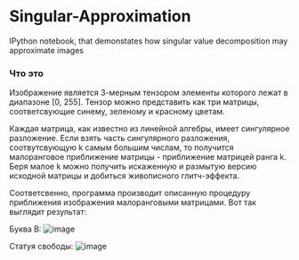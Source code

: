 # Singular-Approximation
IPython notebook, that demonstates how singular value decomposition may approximate images
### Что это
Изображение является 3-мерным тензором элементы которого лежат в диапазоне [0, 255]. Тензор можно представить как три матрицы, соответсвующие синему, зеленому и красному цветам. 

Каждая матрица, как известно из линейной алгебры, имеет сингулярное разложение. Если взять часть сингулярного разложения, соотвутсвующую k самым большим числам, то получится малоранговое приближение матрицы - приближение матрицей ранга k. Беря малое k можно получить искаженную и размытую версию исходной матрицы и добиться живописного глитч-эффекта.

Соответсвенно, программа производит описанную процедуру приближения изображения малоранговыми матрицами. Вот так выглядит результат:

Буква В:
![image](https://user-images.githubusercontent.com/43682987/133940708-b822d505-e291-41e4-899a-a30dd009de53.png) 
 
 Статуя свободы:
![image](https://user-images.githubusercontent.com/43682987/133940875-03124767-4aff-4d64-92ee-0010b99ef8ed.png)


